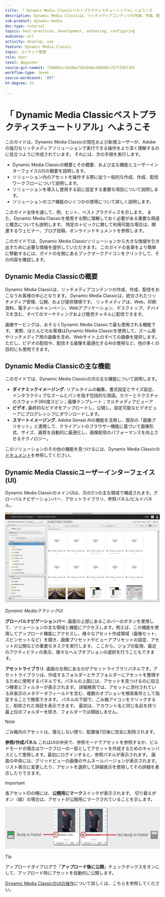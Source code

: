 ```yaml
---
title: 「 Dynamic Media Classicベストプラクティスチュートリアル」へようこそ
description: Dynamic Media Classicは、リッチメディアコンテンツの作成、作成、配信をおこなうお客様の中心となります。 このベストプラクティスチュートリアルは、Dynamic Media Classicの現在および新規ユーザーが、Adobeのこの強力なリッチメディアソリューションで実行できる操作をより深く理解できるように作成されました。 このチュートリアルのこのパートでは、Dynamic Media Classicの概要と、その主な機能とユーザーインターフェイスについて簡単に説明します。
sub-product: dynamic-media
doc-type: tutorial
topics: best-practices, development, authoring, configuring
audience: all
activity: develop, use
feature: Dynamic Media Classic
topic: コンテンツ管理
role: User
level: Beginner
source-git-commit: 7200601c1b59bef5b1546a100589c757f25bf365
workflow-type: tm+mt
source-wordcount: '897'
ht-degree: 1%

---
```



# 「 Dynamic Media Classicベストプラクティスチュートリアル」へようこそ

このガイドは、Dynamic Media Classicの現在および新規ユーザーが、Adobeの強力なリッチメディアソリューションで実行できる操作をより深く理解するのに役立つように作成されています。 それには、次の手順を実行します。

- Dynamic Media Classicの概要とその概要、および主な機能とユーザーインターフェイス(UI)の概要を説明します。
- ソリューション内のアセットを操作する際に従う一般的な作成、作成、配信ワークフローについて説明します。
- ソリューションを導入し使用する前に設定する重要な項目について説明します。
- ソリューションのコア機能のいくつかの使用について詳しく説明します。

このガイド全体を通して、例、ヒント、ベストプラクティスを示します。 また、Dynamic Media Classicを使用する際に理解しておく必要がある重要な用語と概念についても説明します。 特定のトピックに関して利用可能な場合は、関連するウェビナー、ブログ投稿、オンラインドキュメントを参照します。

このガイドでは、Dynamic Media Classicソリューションから大きな価値を引き出すために必要な情報を提供していただきます。 このガイドの各章をより簡単に移動するには、ガイドの左側にあるブックマークアイコンをクリックして、その内容を確認します。

## Dynamic Media Classicの概要

Dynamic Media Classicは、リッチメディアコンテンツの作成、作成、配信をおこなうお客様の中心となります。 Dynamic Media Classicは、統合されたリッチメディア管理、公開、および提供環境です。 リッチメディアは、Web、印刷資料、電子メールキャンペーン、Webアプリケーション、デスクトップ、デバイスを含む、すべてのマーケティングおよび販売チャネルに配信できます。

画像サービングは、おそらくDynamic Media Classicで最も使用される機能です。 実際、ほとんどのお客様はDynamic Media Classicを使用して、ズーム用やリッチメディア用の画像を含め、Webサイト上のすべての画像を提供します。 ただし、ビデオの配信や、配信する画像を最適化するAIの使用など、他の多くの目的にも使用できます。

## Dynamic Media Classicの主な機能

このガイドでは、Dynamic Media Classicの次の主な機能について説明します。

- **ダイナミックイメージング.** リアルタイムの編集、書式設定とサイズ設定、インタラクティブなズームとパンを指す包括的な用語。カラーとテクスチャのスウォッチ360度スピン；画像テンプレート；マルチメディアビューア
- **ビデオ.** 最終的なビデオをアップロードし、公開し、設定可能なビデオビューアにプログレッシブにダウンロードします。
- **スマートイメージング.** Adobe Sensei AIの機能を活用し、既存の「画像プリセット」と連携して、クライアントのブラウザー機能に基づいて画像形式、サイズ、画質を自動的に最適化し、画像配信のパフォーマンスを向上させるテクノロジー。

このソリューションのその他の機能を見つけるには、Dynamic Media Classicの[ドキュメント](https://experienceleague.adobe.com/docs/dynamic-media-classic/using/intro/introduction.html)を参照してください。

## Dynamic Media Classicユーザーインターフェイス(UI)

Dynamic Media ClassicのメインUIは、次の3つの主な領域で構成されます。グローバルナビゲーションバー、アセットライブラリ、参照パネル/ビルドパネル。

![画像](assets/overview/overview-dmc-ui-ew.png)

_Dynamic MediaクラシックUI_

**グローバルナビゲーションバー.** 画面の上部にあるこのバーのボタンを使用して、ソリューションの主な領域と機能にアクセスします。例えば、この機能を使用してアップロード機能にアクセスし、様々なアセット作成領域（画像セット、スピンセットなど）を開き、画像プリセットやビューアプリセットの設定、アセットの公開などの重要なタスクを実行します。 ここから、ジョブの監視、最近のアクティビティの表示、様々なヘルプオプションの選択を行うこともできます。

**アセットライブラリ.** 画面の左側にあるのがアセットライブラリパネルです。アセットライブラリは、作成するフォルダーとサブフォルダーにアセットを整理するために使用するパネルです。パネルの上部には、アセットを見つけるのに役立つ検索とフィルターが表示されます。 詳細検索では、アセットに添付されている非表示のメタデータフィールドを含む、複数のオプションを検索条件として指定することで検索できます。 パネルの下部で、ごみ箱アイコンをクリックすると、削除された項目を表示できます。 最初は、アカウント名と同じ名前を持つ最上位のフォルダーを除き、フォルダーでは開始しません。

>[!NOTE]
>
>ごみ箱内のアセットは、復元しない限り、配置後7日後に完全に削除されます。

**参照/作成パネル** これはUIの中央で、参照モードでアセットを参照するか、ビルドモードの場合はワークフローの一部としてアセットを作成するためのキャンバスとして使用します。最初にログインすると、参照パネルが表示されます。 画面の中央には、グリッドビューの画像のサムネールバージョンが表示されます。 リスト表示に変更したり、アセットを選択して詳細表示を使用してその詳細を表示したりできます。

>[!IMPORTANT]
>
>各アセットIDの横には、**公開用にマーク**&#x200B;スイッチが表示されます。 切り替えがオン（緑）の場合は、アセットが公開用にマークされていることを示します。

![画像](assets/overview/overview-mark-for-publish.png)

>[!TIP]
>
>アップロードダイアログで「**アップロード後に公開**」チェックボックスをオンにして、アップロード時にアセットを自動的に公開します。

[Dynamic Media ClassicのUIの操作](https://experienceleague.adobe.com/docs/dynamic-media-classic/using/getting-started/navigation-basics.html)について詳しくは、こちらを参照してください。
